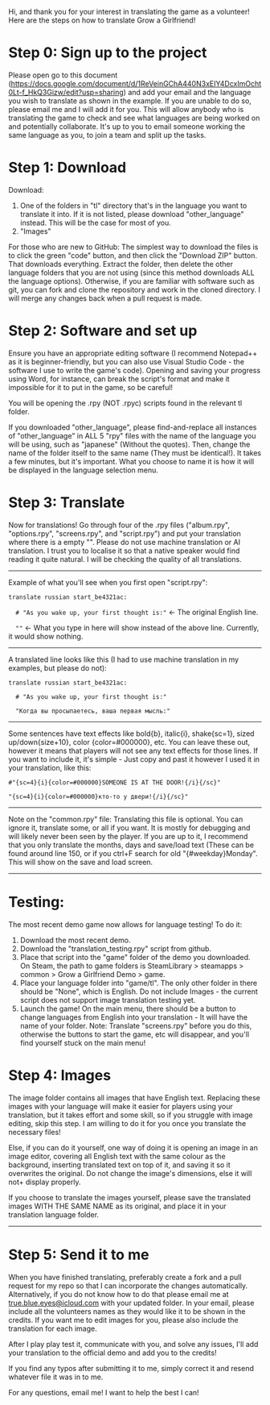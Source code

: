 Hi, and thank you for your interest in translating the game as a volunteer! Here are the steps on how to translate Grow a Girlfriend!

# Step 0: Sign up to the project
Please open go to this document (https://docs.google.com/document/d/1ReVeinGChA440N3xEIY4DcxImOcht0Lt-f_HkQ3Gizw/edit?usp=sharing) and add your email and the language you wish to translate as shown in the example. If you are unable to do so, please email me and I will add it for you. This will allow anybody who is translating the game to check and see what languages are being worked on and potentially collaborate. It's up to you to email someone working the same language as you, to join a team and split up the tasks.

# Step 1: Download
Download:
1. One of the folders in "tl" directory that's in the language you want to translate it into. If it is not listed, please download "other_language" instead. This will be the case for most of you.
2. "Images"

For those who are new to GitHub: The simplest way to download the files is to click the green "code" button, and then click the "Download ZIP" button. That downloads everything. Extract the folder, then delete the other language folders that you are not using (since this method downloads ALL the language options).
Otherwise, if you are familiar with software such as git, you can fork and clone the repository and work in the cloned directory. I will merge any changes back when a pull request is made.
   
# Step 2: Software and set up
Ensure you have an appropriate editing software (I recommend Notepad++ as it is beginner-friendly, but you can also use Visual Studio Code - the software I use to write the game's code). Opening and saving your progress using Word, for instance, can break the script's format and make it impossible for it to put in the game, so be careful!

You will be opening the .rpy (NOT .rpyc) scripts found in the relevant tl folder.
  
If you downloaded "other_language", please find-and-replace all instances of "other_language" in ALL 5 "rpy" files with the name of the language you will be using, such as "japanese" (Without the quotes). Then, change the name of the folder itself to the same name (They must be identical!). It takes a few minutes, but it's important. What you choose to name it is how it will be displayed in the language selection menu.

# Step 3: Translate
Now for translations! Go through four of the .rpy files ("album.rpy", "options.rpy", "screens.rpy", and "script.rpy") and put your translation where there is a empty "". Please do not use machine translation or AI translation. I trust you to localise it so that a native speaker would find reading it quite natural. I will be checking the quality of all translations.
   
--------------------------------------
Example of what you'll see when you first open "script.rpy": 

`translate russian start_be4321ac:`

`  # "As you wake up, your first thought is:"`   <- The original English line.

`  ""`  <- What you type in here will show instead of the above line. Currently, it would show nothing.

--------------------------------------

A translated line looks like this (I had to use machine translation in my examples, but please do not):

`translate russian start_be4321ac:`

`  # "As you wake up, your first thought is:"`

`  "Когда вы просыпаетесь, ваша первая мысль:"`

--------------------------------------

Some sentences have text effects like bold{b}, italic{i}, shake{sc=1}, sized up/down{size+10}, color {color=#000000}, etc. You can leave these out, however it means that players will not see any text effects for those lines. If you want to include it, it's simple - Just copy and past it however I used it in your translation, like this:
  
`#"{sc=4}{i}{color=#000000}SOMEONE IS AT THE DOOR!{/i}{/sc}"`

`"{sc=4}{i}{color=#000000}кто-то у двери!{/i}{/sc}"`

--------------------------------------

Note on the "common.rpy" file: Translating this file is optional. You can ignore it, translate some, or all if you want. It is mostly for debugging and will likely never been seen by the player. If you are up to it, I recommend that you only translate the months, days and save/load text (These can be found around line 150, or if you ctrl+F search for old "{#weekday}Monday". This will show on the save and load screen.

--------------------------------------
# Testing:
The most recent demo game now allows for language testing! To do it:
1. Download the most recent demo.
2. Download the "translation_testing.rpy" script from github.
3. Place that script into the "game" folder of the demo you downloaded. On Steam, the path to game folders is SteamLibrary > steamapps > common > Grow a Girlfriend Demo > game.
4. Place your language folder into "game/tl". The only other folder in there should be "None", which is English. Do not include Images - the current script does not support image translation testing yet.
5. Launch the game! On the main menu, there should be a button to change languages from English into your translation - It will have the name of your folder.
Note: Translate "screens.rpy" before you do this, otherwise the buttons to start the game, etc will disappear, and you'll find yourself stuck on the main menu!

# Step 4: Images
The image folder contains all images that have English text. Replacing these images with your language will make it easier for players using your translation, but it takes effort and some skill, so if you struggle with image editing, skip this step. I am willing to do it for you once you translate the necessary files!

Else, if you can do it yourself, one way of doing it is opening an image in an image editor, covering all English text with the same colour as the background, inserting translated text on top of it, and saving it so it overwrites the original. Do not change the image's dimensions, else it will not+ display properly.

If you choose to translate the images yourself, please save the translated images WITH THE SAME NAME as its original, and place it in your translation language folder.

--------------------------------------
   
# Step 5: Send it to me
When you have finished translating, preferably create a fork and a pull request for my repo so that I can incorporate the changes automatically. Alternatively, if you do not know how to do that please email me at true.blue.eyes@icloud.com with your updated folder. In your email, please include all the volunteers names as they would like it to be shown in the credits. If you want me to edit images for you, please also include the translation for each image.

After I play play test it, communicate with you, and solve any issues, I'll add your translation to the official demo and add you to the credits!

If you find any typos after submitting it to me, simply correct it and resend whatever file it was in to me.

For any questions, email me! I want to help the best I can!
